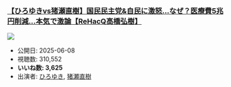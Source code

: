 ### [【ひろゆきvs猪瀬直樹】国民民主党&自民に激怒…なぜ？医療費5兆円削減…本気で激論【ReHacQ高橋弘樹】](https://www.youtube.com/watch?v=ipRCGWpuf60)
[![](https://img.youtube.com/vi/ipRCGWpuf60/sddefault.jpg)](https://www.youtube.com/watch?v=ipRCGWpuf60)
-   公開日: 2025-06-08
-   視聴数: 310,552
-   **いいね数: 3,625**
-   出演者: [ひろゆき](/rehacq_fan/people/ひろゆき "wikilink"), [猪瀬直樹](/rehacq_fan/people/猪瀬直樹 "wikilink")
